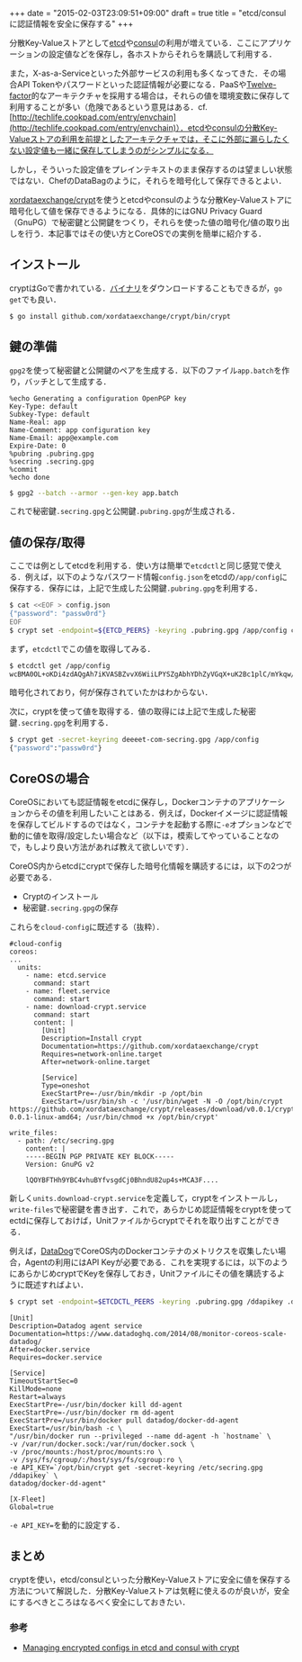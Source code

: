 +++
date = "2015-02-03T23:09:51+09:00"
draft = true
title = "etcd/consulに認証情報を安全に保存する"
+++

分散Key-Valueストアとして[etcd](https://github.com/coreos/etcd)や[consul](https://hashicorp.com/blog/consul.html)の利用が増えている．ここにアプリケーションの設定値などを保存し，各ホストからそれらを購読して利用する．

また，X-as-a-Serviceといった外部サービスの利用も多くなってきた．その場合API Tokenやパスワードといった認証情報が必要になる．PaaSや[Twelve-factor](http://12factor.net/)的なアーキテクチャを採用する場合は，それらの値を環境変数に保存して利用することが多い（危険であるという意見はある．cf. [http://techlife.cookpad.com/entry/envchain](http://techlife.cookpad.com/entry/envchain)）．etcdやconsulの分散Key-Valueストアの利用を前提としたアーキテクチャでは，そこに外部に漏らしたくない設定値も一緒に保存してしまうのがシンプルになる．

しかし，そういった設定値をプレインテキストのまま保存するのは望ましい状態ではない．ChefのDataBagのように，それらを暗号化して保存できるとよい．

[xordataexchange/crypt](https://github.com/xordataexchange/crypt)を使うとetcdやconsulのような分散Key-Valueストアに暗号化して値を保存できるようになる．具体的にはGNU Privacy Guard（GnuPG）で秘密鍵と公開鍵をつくり，それらを使った値の暗号化/値の取り出しを行う．本記事ではその使い方とCoreOSでの実例を簡単に紹介する．

## インストール

cryptはGoで書かれている．[バイナリ](https://github.com/xordataexchange/crypt/releases)をダウンロードすることもできるが，`go get`でも良い．

```bash
$ go install github.com/xordataexchange/crypt/bin/crypt
```

## 鍵の準備

`gpg2`を使って秘密鍵と公開鍵のペアを生成する．以下のファイル`app.batch`を作り，バッチとして生成する．

```
%echo Generating a configuration OpenPGP key
Key-Type: default
Subkey-Type: default
Name-Real: app
Name-Comment: app configuration key
Name-Email: app@example.com
Expire-Date: 0
%pubring .pubring.gpg
%secring .secring.gpg
%commit
%echo done
```

```bash
$ gpg2 --batch --armor --gen-key app.batch
```

これで秘密鍵`.secring.gpg`と公開鍵`.pubring.gpg`が生成される．

## 値の保存/取得

ここでは例としてetcdを利用する．使い方は簡単で`etcdctl`と同じ感覚で使える．例えば，以下のようなパスワード情報`config.json`をetcdの`/app/config`に保存する．保存には，上記で生成した公開鍵`.pubring.gpg`を利用する．

```bash
$ cat <<EOF > config.json
{"password": "passw0rd"}
EOF
$ crypt set -endpoint=${ETCD_PEERS} -keyring .pubring.gpg /app/config config.json
```

まず，`etcdctl`でこの値を取得してみる．

```bash
$ etcdctl get /app/config
wcBMA0OL+oKDi4zdAQgAh7iKVASBZvvX6WiiLPYSZgAbhYDhZyVGqX+uK2Bc1plC/mYkqw/n3FXyL+ZC0ISdK9Hdqv6HpCthnMHmBCfhPAjV4DsrXKWO7TP0AY/TxUPMxX9sIiTzrLTJGb73134Z6l0z0Ocj2dEuhyAt5u3cucKkQb3CWGyuhM7C02aTeJoPjIkqi3agAizQn0uwcurSONpmCkArq33/Q3579iHZv42Xnr+1Dq4Ck
```

暗号化されており，何が保存されていたかはわからない．

次に，cryptを使って値を取得する．値の取得には上記で生成した秘密鍵`.secring.gpg`を利用する．

```bash
$ crypt get -secret-keyring deeeet-com-secring.gpg /app/config
{"password":"passw0rd"}
```

## CoreOSの場合

CoreOSにおいても認証情報をetcdに保存し，Dockerコンテナのアプリケーションからその値を利用したいことはある．例えば，Dockerイメージに認証情報を保存してビルドするのではなく，コンテナを起動する際に`-e`オプションなどで動的に値を取得/設定したい場合など（以下は，模索してやっていることなので，もしより良い方法があれば教えて欲しいです）．

CoreOS内からetcdにcryptで保存した暗号化情報を購読するには，以下の2つが必要である．

- Cryptのインストール
- 秘密鍵`.secring.gpg`の保存

これらを`cloud-config`に既述する（抜粋）．

```
#cloud-config
coreos:
...
  units:
    - name: etcd.service
      command: start
    - name: fleet.service
      command: start
    - name: download-crypt.service
      command: start
      content: |
        [Unit]
        Description=Install crypt
        Documentation=https://github.com/xordataexchange/crypt
        Requires=network-online.target
        After=network-online.target

        [Service]
        Type=oneshot
        ExecStartPre=-/usr/bin/mkdir -p /opt/bin
        ExecStart=/usr/bin/sh -c '/usr/bin/wget -N -O /opt/bin/crypt https://github.com/xordataexchange/crypt/releases/download/v0.0.1/crypt-0.0.1-linux-amd64; /usr/bin/chmod +x /opt/bin/crypt'

write_files:
  - path: /etc/secring.gpg
    content: |
    -----BEGIN PGP PRIVATE KEY BLOCK-----
    Version: GnuPG v2

    lQOYBFTHh9YBC4vhuBYfvsgdCj0BhndU82up4s+MCA3F....
```

新しく`units.download-crypt.service`を定義して，cryptをインストールし，`write-files`で秘密鍵を書き出す．これで，あらかじめ認証情報をcryptを使ってectdに保存しておけば，Unitファイルからcryptでそれを取り出すことができる．

例えば，[DataDog](https://www.datadoghq.com/)でCoreOS内のDockerコンテナのメトリクスを収集したい場合，Agentの利用にはAPI Keyが必要である．これを実現するには，以下のようにあらかじめcryptでKeyを保存しておき，Unitファイルにその値を購読するように既述すればよい．

```bash
$ crypt set -endpoint=$ETCDCTL_PEERS -keyring .pubring.gpg /ddapikey .ddapikey
```

```
[Unit]
Description=Datadog agent service
Documentation=https://www.datadoghq.com/2014/08/monitor-coreos-scale-datadog/
After=docker.service
Requires=docker.service

[Service]
TimeoutStartSec=0
KillMode=none
Restart=always
ExecStartPre=-/usr/bin/docker kill dd-agent
ExecStartPre=-/usr/bin/docker rm dd-agent
ExecStartPre=/usr/bin/docker pull datadog/docker-dd-agent
ExecStart=/usr/bin/bash -c \
"/usr/bin/docker run --privileged --name dd-agent -h `hostname` \
-v /var/run/docker.sock:/var/run/docker.sock \
-v /proc/mounts:/host/proc/mounts:ro \
-v /sys/fs/cgroup/:/host/sys/fs/cgroup:ro \
-e API_KEY=`/opt/bin/crypt get -secret-keyring /etc/secring.gpg /ddapikey` \
datadog/docker-dd-agent"

[X-Fleet]
Global=true
```

`-e API_KEY=`を動的に設定する．

## まとめ

cryptを使い，etcd/consulといった分散Key-Valueストアに安全に値を保存する方法について解説した．分散Key-Valueストアは気軽に使えるのが良いが，安全にするべきところはなるべく安全にしておきたい．

### 参考

- [Managing encrypted configs in etcd and consul with crypt](http://youtu.be/zYpqqfuGwW8)

